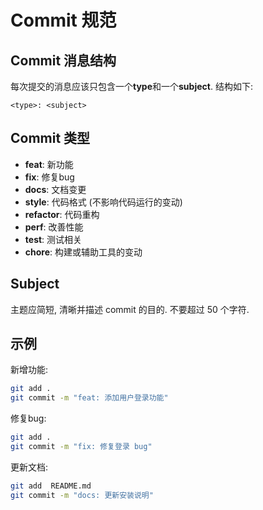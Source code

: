 # Commit 规范

## Commit 消息结构

每次提交的消息应该只包含一个**type**和一个**subject**. 结构如下: 

```
<type>: <subject>
```

## Commit 类型

- **feat**: 新功能
- **fix**: 修复bug
- **docs**: 文档变更
- **style**: 代码格式 (不影响代码运行的变动)
- **refactor**: 代码重构
- **perf**: 改善性能
- **test**: 测试相关
- **chore**: 构建或辅助工具的变动

## Subject

主题应简短, 清晰并描述 commit 的目的. 不要超过 50 个字符. 

## 示例

新增功能: 

```bash
git add .
git commit -m "feat: 添加用户登录功能"
```

修复bug: 

```bash
git add .
git commit -m "fix: 修复登录 bug"
```

更新文档: 

```bash
git add  README.md
git commit -m "docs: 更新安装说明"
```
